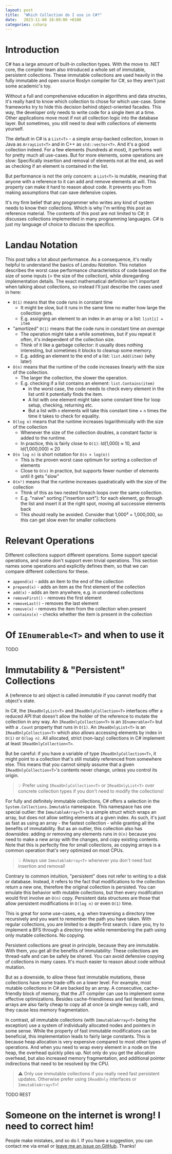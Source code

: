 ```yaml
---
layout: post
title:  "Which Collection do I use in C#?"
date:   2023-11-08 18:09:00 +0100
categories: csharp
---
```


# Introduction

C# has a large amount of built-in collection types. With the move to .NET core, the compiler team also introduced a whole set of immutable, persistent collections.
These immutable collections are used heavily in the fully immutable and open source Roslyn compiler for C#, so they aren't just some academic's toy.

Without a full and comprehensive education in algorithms and data structes, it's really hard to know which collection to chose for which use-case.
Some frameworks try to hide this decision behind object-oriented facades. This way, the developer only needs to write code for a single item at a time.
Other applications move most if not all collection logic into the database layer. But sometimes, you still need to deal with collections of elements yourself.

The default in C# is a `List<T>` - a simple array-backed collection, known in Java as `ArrayList<T>` and in C++ as `std::vector<T>`.
And it's a good collection indeed. For a few elements (hundreds at most), it performs well for pretty much all use-cases.
But for more elements, some operations are slow: Specifically insertion and removal of elements not at the end, as well as checking if an element is contained in the list.

But performance is not the only concern: a `List<T>` is mutable, meaning that anyone with a reference to it can add and remove elements at will.
This property can make it hard to reason about code. It prevents you from making assumptions that can save defensive copies.

It's my firm belief that any programmer who writes any kind of system needs to know their collections. Which is why I'm writing this post as reference material.
The contents of this post are not limited to C#; it discusses collections implemented in many programming languages. C# is just my language of choice to discuss the specifics.

# Landau Notation

This post talks a lot about performance. 
As a consequence, it's really helpful to understand the basics of *Landau Notation*.
This notation describes the worst case performance characteristics of code based on the size of some inputs (= the size of the collection), while disregarding implementation details.
The exact mathematical definition isn't important when talking about collections, so instead I'll just describe the cases used in here:

- `O(1)` means that the code runs in constant time
  - It might be slow, but it runs in the same time no matter how large the collection gets.
  - E.g. assigning an element to an index in an array or a list: `list[i] = item`
- "amortized" `O(1)` means that the code runs in constant time *on average* 
  - The operation might take a while sometimes, but if you repeat it often, it's independent of the collection size. 
  - Think of it like a garbage collector: it usually does nothing interesting, but sometimes it blocks to cleanup some memory.
  - E.g. adding an element to the end of a list: `list.Add(item)` (why later)
- `O(n)` means that the runtime of the code increases linearly with the size of the collection.
  - The larger the collection, the slower the operation.
  - E.g. checking if a list contains an element: `list.Contains(item)`
    - in the worst case, the code needs to check every element in the list until it potentially finds the item.
    - A list with one element might take some constant time for loop setup, checking, returning etc.
    - But a list with `n` elements will take this constant time + `n` times the time it takes to check for equality.
- `O(log n)` means that the runtime increases logarithmically with the size of the collection
  - Whenever the size of the collection doubles, a constant factor is added to the runtime.
  - In practice, this is fairly close to `O(1)`: ld(1,000) ≈ 10, and ld(1,000,000) ≈ 20
- `O(n log n)` is short notation for `O(n × log(n))`
  - This is the proven worst case optimum for sorting a collection of elements
  - Close to `O(n)` in practice, but supports fewer number of elements until it gets "slow"
- `O(n²)` means that the runtime increases quadratically with the size of the collection
  - Think of this as two nested foreach loops over the same collection.
  - E.g. "naive" sorting ("insertion sort"): for each element, go through the list and insert it at the right spot, moving all successive elements back
  - This should really be avoided. Consider that 1,000² = 1,000,000, so this can get slow even for smaller collections

# Relevant Operations

Different collections support different operations. Some support special operations, and some don't support even trivial operations.
This section names some operations and explicitly defines them, so that we can compare different collections for these.

- `append(x)` - adds an item to the end of the collection
- `prepend(x)` - adds an item as the first element of the collection
- `add(x)` - adds an item anywhere, e.g. in unordered collections
- `removeFirst()` - removes the first element
- `removeLast()` - removes the last element
- `remove(x)` - removes the item from the collection when present
- `contains(x)` - checks whether the item is present in the collection


# Of `IEnumerable<T>` and when to use it

TODO

# Immutability & "Persistent" Collections

A (reference to an) object is called *immutable* if you cannot modify that object's state.

In C#, the `IReadOnlyList<T>` and `IReadOnlyCollection<T>` interfaces offer a reduced API that doesn't allow the holder of the reference to mutate the collection in any way.
An `IReadOnlyCollection<T>` is an `IEnumerable<T>` but with a `.Count` property that runs in `O(1)`.
An `IReadOnlyList<T>` is an `IReadOnlyCollection<T>` which also allows accessing elements by index in `O(1)` or `O(log n)`.
All allocated, strict (non-lazy) collections in C# implement at least `IReadOnlyCollection<T>`.

But be careful: if you have a variable of type `IReadOnlyCollection<T>`, it might point to a collection that's still mutably referenced from somewhere else.
This means that you cannot simply assume that a given `IReadOnlyCollection<T>`'s contents never change, unless you control its origin.

> 💡 Prefer using `IReadOnlyCollection<T>` or `IReadOnlyList<T>` over concrete collection types if you don't need to modify the collections!

For fully and definitely immutable collections, C# offers a selection in the `System.Collections.Immutable` namespace.
This namespace has one special outlier: the `ImmutableArray<T>` is a simple struct which wraps an array, but does not allow setting elements at a given index.
As such, it's just as fast as using an array - the fastest collection - while granting all the benefits of immutability.
But as an outlier, this collection also has downsides: adding or removing any elements runs in `O(n)` because you need to make a new array with the changes, and copy existing contents.
Note that this is perfectly fine for small collections, as copying arrays is a common operation that's very optimized on most CPUs.

> 💡 Always use `ImmutableArray<T>` whenever you don't need fast insertion and removal!

Contrary to common intuition, "persistent" does not refer to writing to a disk or database. 
Instead, it refers to the fact that modifications to the collection return a new one, therefore the original collection is persisted.
You can emulate this behavior with mutable collections, but then every modifcation would first involve an `O(n)` copy.
Persistent data structures are those that allow persistent modifications in `O(log n)` or even `O(1)` time.

This is great for some use-cases, e.g. when traversing a directory tree recursively and you want to remember the path you have taken.
With regular collections, you are limited to a depth-first search. 
I dare you, try to implement a BFS through a directory tree while remembering the path using only mutable collections. No copying.

Persistent collections are great in principle, because they are immutable. 
With them, you get all the benefits of immutability: 
These collections are thread-safe and can be safely be shared. 
You can avoid defensive copying of collections in many cases.
It's much easier to reason about code without mutation.

But as a downside, to allow these fast immutable mutations, these collections have some trade-offs on a lower level.
For example, most mutable collections in C# are backed by an array. 
A consecutive, cache-friendly block of memory, that the JIT compiler can use to implement some effective optimizations.
Besides cache-friendliness and fast iteration times, arrays are also fairly cheap to copy all at once (a single `memcpy` call), and they cause less memory fragmentation.

In contrast, all immutable collections (with `ImmutableArray<T>` being the exception) use a system of individually allocated nodes and pointers in some sense.
While the property of fast immutable modifications can be beneficial, this implementation leads to fairly large constants.
This is because heap allocation is very expensive compared to most other types of operations. 
And when you need to wrap every element in a node on the heap, the overhead quickly piles up.
Not only do you get the allocation overhead, but also increased memory fragmentation, and additional pointer indirections that need to be resolved by the CPU.

> ⚠️ Only use immutable collections if you really need fast persistent updates. Otherwise prefer using `IReadOnly` interfaces or `ImmutableArray<T>`!

TODO REST






# Someone on the internet is wrong! I need to correct him!

People make mistakes, and so do I. If you have a suggestion, you can contact me via email or [leave me an issue on GitHub](https://github.com/XDracam/DracTec-Dev-Blog/issues). Thanks!
